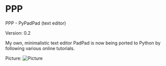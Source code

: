 # PPP
PPP - PyPadPad (text editor)

Version: 0.2

My own, minimalistic text editor PadPad is now being ported to
Python by following various online tutorials.

Picture:
![Picture](https://i.imgur.com/wHIesox.png)
